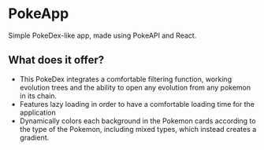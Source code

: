 # PokeApp
Simple PokeDex-like app, made using PokeAPI and React.

## What does it offer?

* This PokeDex integrates a comfortable filtering function, working evolution trees and the ability to open any evolution from any pokemon in its chain.
* Features lazy loading in order to have a comfortable loading time for the application
* Dynamically colors each background in the Pokemon cards according to the type of the Pokemon, including mixed types, which instead creates a gradient. 
